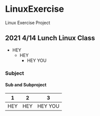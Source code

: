 # LinuxExercise
Linux Exercise Project
## 2021 4/14 Lunch Linux Class
+ HEY
  + HEY
    + HEY YOU 
### Subject
#### Sub and Subproject
|1|2|3|
|-|-|-|
|HEY|HEY|HEY YOU|
